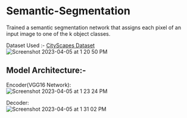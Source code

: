 # Semantic-Segmentation
Trained a semantic segmentation network that assigns each pixel of an input image to one of the k object classes. 

Dataset Used :-  [CityScapes Dataset](https://www.cityscapes-dataset.com/) <br>
![Screenshot 2023-04-05 at 1 20 50 PM](https://user-images.githubusercontent.com/34732790/230169953-2a421f2e-6c13-4962-ab9b-773a10596d08.png)

## Model Architecture:- <br>
Encoder(VGG16 Network):<br>
![Screenshot 2023-04-05 at 1 23 24 PM](https://user-images.githubusercontent.com/34732790/230170431-35e4320b-5760-4c0c-a7a7-f451ee0fdf78.png)


Decoder:<br>
![Screenshot 2023-04-05 at 1 31 02 PM](https://user-images.githubusercontent.com/34732790/230172643-5720732f-4dfb-4ac1-8511-22896259634f.png)
